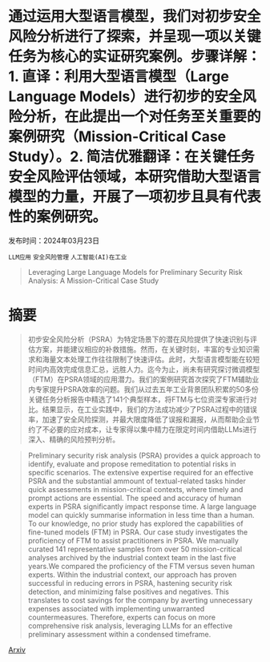 # 通过运用大型语言模型，我们对初步安全风险分析进行了探索，并呈现一项以关键任务为核心的实证研究案例。步骤详解：1. 直译：利用大型语言模型（Large Language Models）进行初步的安全风险分析，在此提出一个对任务至关重要的案例研究（Mission-Critical Case Study）。2. 简洁优雅翻译：在关键任务安全风险评估领域，本研究借助大型语言模型的力量，开展了一项初步且具有代表性的案例研究。

发布时间：2024年03月23日

`LLM应用` `安全风险管理` `人工智能(AI)在工业`

> Leveraging Large Language Models for Preliminary Security Risk Analysis: A Mission-Critical Case Study

# 摘要

> 初步安全风险分析（PSRA）为特定场景下的潜在风险提供了快速识别与评估方案，并能建议相应的补救措施。然而，在关键时刻，丰富的专业知识需求和海量文本处理工作往往限制了快速评估。此时，大型语言模型能在较短时间内高效完成信息汇总，远胜人力。迄今为止，尚未有研究探讨微调模型（FTM）在PSRA领域的应用潜力。我们的案例研究首次探究了FTM辅助业内专家提升PSRA效率的问题。我们从过去五年工业背景团队积累的50多份关键任务分析报告中精选了141个典型样本，将FTM与七位资深专家进行对比。结果显示，在工业实践中，我们的方法成功减少了PSRA过程中的错误率，加速了安全风险探测，并最大限度降低了误报和漏报，从而帮助企业节约了不必要的应对成本，让专家得以集中精力在限定时间内借助LLMs进行深入、精确的风险预判分析。

> Preliminary security risk analysis (PSRA) provides a quick approach to identify, evaluate and propose remeditation to potential risks in specific scenarios. The extensive expertise required for an effective PSRA and the substantial ammount of textual-related tasks hinder quick assessments in mission-critical contexts, where timely and prompt actions are essential. The speed and accuracy of human experts in PSRA significantly impact response time. A large language model can quickly summarise information in less time than a human. To our knowledge, no prior study has explored the capabilities of fine-tuned models (FTM) in PSRA. Our case study investigates the proficiency of FTM to assist practitioners in PSRA. We manually curated 141 representative samples from over 50 mission-critical analyses archived by the industrial context team in the last five years.We compared the proficiency of the FTM versus seven human experts. Within the industrial context, our approach has proven successful in reducing errors in PSRA, hastening security risk detection, and minimizing false positives and negatives. This translates to cost savings for the company by averting unnecessary expenses associated with implementing unwarranted countermeasures. Therefore, experts can focus on more comprehensive risk analysis, leveraging LLMs for an effective preliminary assessment within a condensed timeframe.

[Arxiv](https://arxiv.org/abs/2403.15756)
